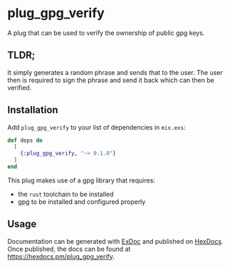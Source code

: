 # plug_gpg_verify

A plug that can be used to verify the ownership of public gpg keys.

## TLDR;

It simply generates a random phrase and sends that to the user.
The user then is required to sign the phrase and send it back which can then be verified.


## Installation

Add `plug_gpg_verify` to your list of dependencies in `mix.exs`:

```elixir
def deps do
  [
    {:plug_gpg_verify, "~> 0.1.0"}
  ]
end
```

This plug makes use of a gpg library that requires:
* the `rust` toolchain to be installed
* gpg to be installed and configured properly

## Usage


Documentation can be generated with [ExDoc](https://github.com/elixir-lang/ex_doc)
and published on [HexDocs](https://hexdocs.pm). Once published, the docs can
be found at <https://hexdocs.pm/plug_gpg_verify>.
